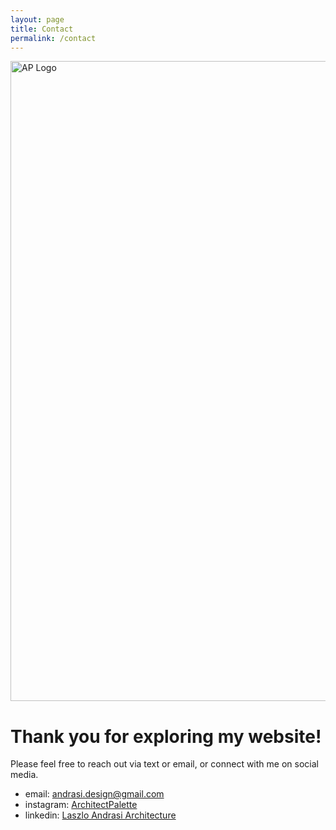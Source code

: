 ```yaml
---
layout: page
title: Contact
permalink: /contact
---
```

<img src="https://laz-ap.github.io/thoughts/assets/img/Welcome.jpg" style="width: 1024px; height: auto;" alt="AP Logo">

# Thank you for exploring my website! 

Please feel free to reach out via text or email, or connect with me on 
social media.

* email:  [andrasi.design@gmail.com](mailto:andrasi.design@gmail.com)
* instagram: [ArchitectPalette](https://www.instagram.com/architectpalette/)
* linkedin:  [Laszlo Andrasi Architecture](https://www.linkedin.com/in/laszlo-andrasi-architecture/)
